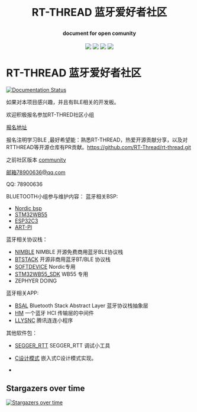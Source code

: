 <h1 align="center" style="margin: 30px 0 30px; font-weight: bold;">RT-THREAD 蓝牙爱好者社区</h1>
<h4 align="center">document for open comunity</h4>
<p align="center">
	<a href="https://github.com/supperthomas/supperthomas_doc/stargazers"><img src="https://img.shields.io/github/stars/supperthomas/supperthomas_doc?style=flat-square&logo=GitHub"></a>
	<a href="https://github.com/supperthomas/supperthomas_doc/network/members"><img src="https://img.shields.io/github/forks/supperthomas/supperthomas_doc?style=flat-square&logo=GitHub"></a>
	<a href="https://github.com/supperthomas/supperthomas_doc/watchers"><img src="https://img.shields.io/github/watchers/supperthomas/supperthomas_doc?style=flat-square&logo=GitHub"></a>
	<a href="https://github.com/supperthomas/supperthomas_doc/issues"><img src="https://img.shields.io/github/issues/supperthomas/supperthomas_doc.svg?style=flat-square&logo=GitHub"></a>
</p>


# RT-THREAD 蓝牙爱好者社区

[![Documentation Status](https://readthedocs.org/projects/supperthomas-wiki/badge/?version=latest)](https://supperthomas-wiki.readthedocs.io/en/latest/?badge=latest)

如果对本项目感兴趣，并且有BLE相关的开发板。

欢迎积极报名参加RT-THRED社区小组

[报名地址](https://www.rt-thread.org/page/communityPlanning.html)

报名注明学习BLE ,最好希望能：熟悉RT-THREAD，热爱开源贡献分享，以及对RTTHREAD等开源仓库有PR贡献。https://github.com/RT-Thread/rt-thread.git


之前社区版本
[community](https://github.com/RT-Thread/community-activities)

邮箱78900636@qq.com

QQ: 78900636

BLUETOOTH小组参与维护内容：
蓝牙相关BSP:
- [Nordic bsp](https://github.com/RT-Thread/rt-thread/tree/master/bsp/nrf5x)
- [STM32WB55](https://github.com/RT-Thread/rt-thread/tree/master/bsp/stm32/stm32wb55-st-nucleo)
- [ESP32C3](https://github.com/RT-Thread/rt-thread/tree/master/bsp/ESP32_C3)
- [ART-PI](https://github.com/RT-Thread/rt-thread/tree/master/bsp/stm32/stm32h750-artpi)

蓝牙相关协议栈：
- [NIMBLE](https://github.com/RT-Thread-packages/nimble)  NIMBLE 开源免费商用蓝牙BLE协议栈
- [BTSTACK](https://github.com/supperthomas/RTT_PACKAGE_BTSTACK)   开源非商用蓝牙BT/BLE 协议栈
- [SOFTDEVICE](https://github.com/supperthomas/nrf5x_sdk)  Nordic专用
- [STM32WB55_SDK](https://github.com/xupenghu/stm32wb55_sdk)   WB55 专用
- ZEPHYER  DOING

蓝牙相关APP:
- [BSAL](https://github.com/RT-Thread-packages/bsal)  Bluetooth Stack Abstract Layer 蓝牙协议栈抽象层
- [HM](https://github.com/Jackistang/HM) 一个蓝牙 HCI 传输层的中间件
- [LLYSNC](https://github.com/supperthomas/LLSync_sdk_adapter)  腾讯连连小程序


其他软件包：
- [SEGGER_RTT](https://github.com/supperthomas/RTTHREAD_SEGGER_TOOL)  SEGGER_RTT 调试小工具
- [C设计模式](https://github.com/chenyingchun0312/design_pattern)   嵌入式C设计模式实现。


- 

## Stargazers over time

[![Stargazers over time](https://starchart.cc/supperthomas/supperthomas_doc.svg)](https://starchart.cc/supperthomas/supperthomas_doc)

